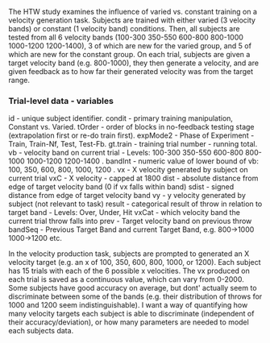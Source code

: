 The HTW study examines the influence of varied vs. constant training on a velocity generation task. Subjects are trained with either varied (3 velocity bands) or constant (1 velocity band) conditions. Then, all subjects are tested from all 6 velocity bands (100-300 350-550 600-800 800-1000 1000-1200 1200-1400), 3 of which are new for the varied group, and 5 of which are new for the constant group. 
On each trial, subjects are given a target velocity band (e.g. 800-1000), they then generate a velocity, and are given feedback as to how far their generated velocity was from the target range. 

### Trial-level data - variables
id - unique subject identifier. 
condit - primary training manipulation, Constant vs. Varied. 
tOrder - order of blocks in no-feedback testing stage (extrapolation first or re-do train first).
expMode2 - Phase of Experiment - Train, Train-Nf, Test, Test-Fb.
gt.train - training trial number - running total.
vb - velocity band on current trial - Levels: 100-300 350-550 600-800 800-1000 1000-1200 1200-1400 . 
bandInt - numeric value of lower bound of vb: 100, 350, 600, 800, 1000, 1200 . 
vx - X velocity generated by subject on current trial
vxC - X velocity - capped at 1800 
dist - absolute distance from edge of target velocity band (0 if vx falls within band)
sdist - signed distance from edge of target velocity band
vy - y velocity generated by subject (not relevant to task)
result - categorical result of throw in relation to target band - Levels: Over, Under, Hit
vxCat - which velocity band the current trial throw falls into
prev - Target velocity band on previous throw
bandSeq - Previous Target Band and current Target Band, e.g. 800->1000  1000->1200 etc. 

In the velocity production task, subjects are prompted to generated an X velocity target (e.g. an x of 100, 350, 600, 800, 1000, or 1200). Each subject has 15 trials with each of the 6 possible x velocities. The vx produced on each trial is saved as a continuous value, which can vary from 0-2000. Some subjects have good accuracy on average, but dont' actually seem to discriminate between some of the bands (e.g. their distribution of throws for 1000 and 1200 seem indistinguishable).  I want a way of quantifying how many velocity targets each subject is able to discriminate (independent of their accuracy/deviation), or how many parameters are needed to model each subjects data.  
